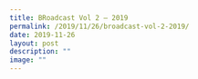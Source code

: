 ```yaml
---
title: BRoadcast Vol 2 – 2019
permalink: /2019/11/26/broadcast-vol-2-2019/
date: 2019-11-26
layout: post
description: ""
image: ""
---
```


